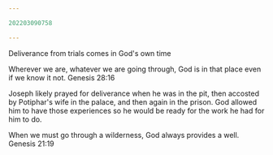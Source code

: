 ```yaml
---

202203090758

---
```


Deliverance from trials comes in God's own time

Wherever we are, whatever we are going through, God is in that place even if we know it not. Genesis 28:16

Joseph likely prayed for deliverance when he was in the pit, then accosted by Potiphar's wife in the palace, and then again in the prison. 
God allowed him to have those experiences so he would be ready for the work he had for him to do.

When we must go through a wilderness, God always provides a well. Genesis 21:19